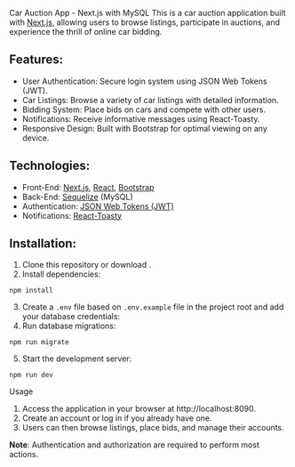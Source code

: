 Car Auction App - Next.js with MySQL
This is a car auction application built with [Next.js](https://nextjs.org/), allowing users to browse listings, participate in auctions, and experience the thrill of online car bidding.

## Features:
- User Authentication: Secure login system using JSON Web Tokens (JWT).
- Car Listings: Browse a variety of car listings with detailed information.
- Bidding System: Place bids on cars and compete with other users.
- Notifications: Receive informative messages using React-Toasty.
- Responsive Design: Built with Bootstrap for optimal viewing on any device.

## Technologies:
- Front-End: [Next.js](https://nextjs.org/), [React](https://react.dev/), [Bootstrap](https://getbootstrap.com/)
- Back-End: [Sequelize](https://sequelize.org/docs/v6/) (MySQL)
- Authentication: [JSON Web Tokens (JWT)](https://www.npmjs.com/package/jsonwebtoken)
- Notifications: [React-Toasty](https://www.npmjs.com/package/react-toastify)

## Installation:
1. Clone this repository or download .
2. Install dependencies:
```
npm install
```
3. Create a `.env` file based on `.env.example` file in the project root and add your database credentials:
4. Run database migrations:
```
npm run migrate
```
5. Start the development server:
```
npm run dev
```

Usage
1. Access the application in your browser at http://localhost:8090.
2. Create an account or log in if you already have one.
3. Users can then browse listings, place bids, and manage their accounts.

**Note**: Authentication and authorization are required to perform most actions.


